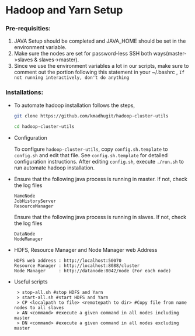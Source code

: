 # Hadoop and Yarn Setup

### Pre-requisities:
1. JAVA Setup should be completed and JAVA_HOME should be set in the environment variable.
2. Make sure the nodes are set for password-less SSH both ways(master->slaves & slaves->master).
3. Since we use the environment variables a lot in our scripts, make sure to comment out the portion following this statement in your ~/.bashrc , 
`If not running interactively, don't do anything`

### Installations:

* To automate hadoop installation follows the steps,

  ```bash
  git clone https://github.com/kmadhugit/hadoop-cluster-utils
  
  cd hadoop-cluster-utils  
  ```
  
* Configuration

   To configure `hadoop-cluster-utils`, copy `config.sh.template` to `config.sh` and edit that file.  See `config.sh.template` for detailed configuration instructions. After editing `config.sh`, execute `./run.sh` to run automate hadoop installation. 

* Ensure that the following java process is running in master. If not, check the log files
  
  ```
  NameNode
  JobHistoryServer
  ResourceManager
  ```
  Ensure that the following java process is running in slaves. If not, check the log files
  ```
  DataNode
  NodeManager
  ```
 
* HDFS, Resource Manager and Node Manager web Address
  
  ```
  HDFS web address : http://localhost:50070
  Resource Manager : http://localhost:8088/cluster
  Node Manager     : http://datanode:8042/node (For each node)
  ```
 
* Useful scripts
 
  ```
   > stop-all.sh #stop HDFS and Yarn
   > start-all.sh #start HDFS and Yarn
   > CP <localpath to file> <remotepath to dir> #Copy file from name nodes to all slaves
   > AN <command> #execute a given command in all nodes including master
   > DN <command> #execute a given command in all nodes excluding master
  ```
